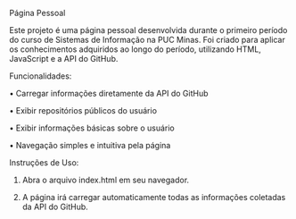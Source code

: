 Página Pessoal

Este projeto é uma página pessoal desenvolvida durante o primeiro período do curso de Sistemas de Informação na PUC Minas. 
Foi criado para aplicar os conhecimentos adquiridos ao longo do período, utilizando HTML, JavaScript e a API do GitHub.

Funcionalidades:

•	Carregar informações diretamente da API do GitHub

•	Exibir repositórios públicos do usuário

•	Exibir informações básicas sobre o usuário

•	Navegação simples e intuitiva pela página

Instruções de Uso:

1.	Abra o arquivo index.html em seu navegador.

2.	A página irá carregar automaticamente todas as informações coletadas da API do GitHub.

